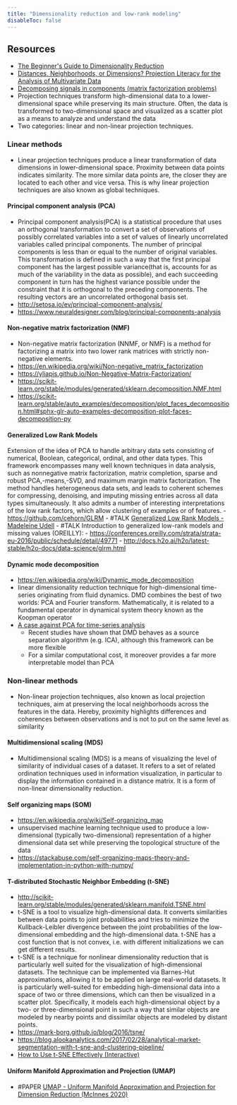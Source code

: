 ```yaml
---
title: "Dimensionality reduction and low-rank modeling"
disableToc: false 
---
```


## Resources
- [The Beginner's Guide to Dimensionality Reduction](https://idyll.pub/post/visxai-dimensionality-reduction-1dbad0a67a092b007c526a45/)
- [Distances, Neighborhoods, or Dimensions? Projection Literacy for the Analysis of Multivariate Data](https://visxprojections.dbvis.de/client/index.html)
- [Decomposing signals in components (matrix factorization problems)](https://scikit-learn.org/stable/modules/decomposition.html)
- Projection techniques transform high-dimensional data to a lower-dimensional space while preserving its main structure. Often, the data is transformed to two-dimensional space and visualized as a scatter plot as a means to analyze and understand the data
- Two categories: linear and non-linear projection techniques. 

### Linear methods
- Linear projection techniques produce a linear transformation of data dimensions in lower-dimensional space. Proximity between data points indicates similarity. The more similar data points are, the closer they are located to each other and vice versa. This is why linear projection techniques are also known as global techniques.

#### Principal component analysis (PCA)
- Principal component analysis(PCA) is a statistical procedure that uses an orthogonal transformation to convert a set of observations of possibly correlated variables into a set of values of linearly uncorrelated variables called principal components. The number of principal components is less than or equal to the number of original variables. This transformation is defined in such a way that the first principal component has the largest possible variance(that is, accounts for as much of the variability in the data as possible), and each succeeding component in turn has the highest variance possible under the constraint that it is orthogonal to the preceding components. The resulting vectors are an uncorrelated orthogonal basis set.
- http://setosa.io/ev/principal-component-analysis/
- https://www.neuraldesigner.com/blog/principal-components-analysis

#### Non-negative matrix factorization (NMF)
- Non-negative matrix factorization (NNMF, or NMF) is a method for factorizing a matrix into two lower rank matrices with strictly non-negative elements.
- https://en.wikipedia.org/wiki/Non-negative_matrix_factorization
- https://yliapis.github.io/Non-Negative-Matrix-Factorization/
- https://scikit-learn.org/stable/modules/generated/sklearn.decomposition.NMF.html
- https://scikit-learn.org/stable/auto_examples/decomposition/plot_faces_decomposition.html#sphx-glr-auto-examples-decomposition-plot-faces-decomposition-py

#### Generalized Low Rank Models
Extension of the idea of PCA to handle arbitrary data sets consisting of numerical, Boolean, categorical, ordinal, and other data types. This framework encompasses many well known techniques in data analysis, such as nonnegative matrix factorization, matrix completion, sparse and robust PCA,-means,-SVD, and maximum margin matrix factorization. The method handles heterogeneous data sets, and leads to coherent schemes for compressing, denoising, and imputing missing entries across all data types simultaneously. It also admits a number of interesting interpretations of the low rank factors, which allow clustering of examples or of features.
	- https://github.com/cehorn/GLRM
	- #TALK [Generalized Low Rank Models - Madeleine Udell](https://www.youtube.com/watch?v=zwvzGuS82MA)
	- #TALK Introduction to generalized low-rank models and missing values (OREILLY): 
	  - https://conferences.oreilly.com/strata/strata-eu-2016/public/schedule/detail/49771
	  - http://docs.h2o.ai/h2o/latest-stable/h2o-docs/data-science/glrm.html

#### Dynamic mode decomposition
- https://en.wikipedia.org/wiki/Dynamic_mode_decomposition
- linear dimensionality reduction technique for high-dimensional time-series originating from fluid dynamics. DMD combines the best of two worlds: PCA and Fourier transform. Mathematically, it is related to a fundamental operator in dynamical system theory known as the Koopman operator
- [A case against PCA for time-series analysis](https://towardsdatascience.com/a-case-against-pca-for-time-series-analysis-ac66b47629e0)
	- Recent studies have shown that DMD behaves as a source separation algorithm (e.g. ICA), although this framework can be more flexible
	- For a similar computational cost, it moreover provides a far more interpretable model than PCA

### Non-linear methods
- Non-linear projection techniques, also known as local projection techniques, aim at preserving the local neighborhoods across the features in the data. Hereby, proximity highlights differences and coherences between observations and is not to put on the same level as similarity

#### Multidimensional scaling (MDS)
- Multidimensional scaling (MDS) is a means of visualizing the level of similarity of individual cases of a dataset. It refers to a set of related ordination techniques used in information visualization, in particular to display the information contained in a distance matrix. It is a form of non-linear dimensionality reduction.

#### Self organizing maps (SOM)
- https://en.wikipedia.org/wiki/Self-organizing_map
- unsupervised machine learning technique used to produce a low-dimensional (typically two-dimensional) representation of a higher dimensional data set while preserving the topological structure of the data
- https://stackabuse.com/self-organizing-maps-theory-and-implementation-in-python-with-numpy/

#### T-distributed Stochastic Neighbor Embedding (t-SNE)
- http://scikit-learn.org/stable/modules/generated/sklearn.manifold.TSNE.html
- t-SNE is a tool to visualize high-dimensional data. It converts similarities between data points to joint probabilities and tries to minimize the Kullback-Leibler divergence between the joint probabilities of the low-dimensional embedding and the high-dimensional data. t-SNE has a cost function that is not convex, i.e. with different initializations we can get different results.
- t-SNE is a technique for nonlinear dimensionality reduction that is particularly well suited for the visualization of high-dimensional datasets. The technique can be implemented via Barnes-Hut approximations, allowing it to be applied on large real-world datasets. It is particularly well-suited for embedding high-dimensional data into a space of two or three dimensions, which can then be visualized in a scatter plot. Specifically, it models each high-dimensional object by a two- or three-dimensional point in such a way that similar objects are modeled by nearby points and dissimilar objects are modeled by distant points.
- https://mark-borg.github.io/blog/2016/tsne/
- https://blog.alookanalytics.com/2017/02/28/analytical-market-segmentation-with-t-sne-and-clustering-pipeline/
- [How to Use t-SNE Effectively (Interactive)](http://distill.pub/2016/misread-tsne/)

#### Uniform Manifold Approximation and Projection (UMAP)
- #PAPER [UMAP - Uniform Manifold Approximation and Projection for Dimension Reduction (McInnes 2020)](https://arxiv.org/abs/1802.03426)

